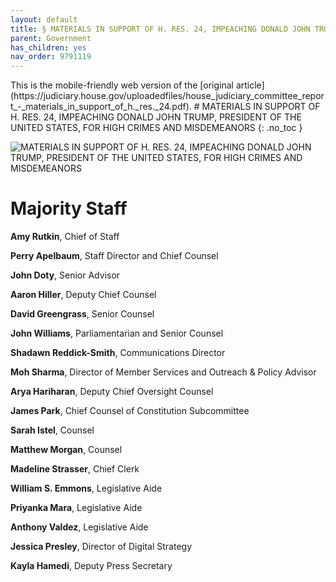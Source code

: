 ```yaml
---
layout: default
title: § MATERIALS IN SUPPORT OF H. RES. 24, IMPEACHING DONALD JOHN TRUMP, PRESIDENT OF THE UNITED STATES, FOR HIGH CRIMES AND MISDEMEANORS 
parent: Government 
has_children: yes
nav_order: 9791119  
---
```

<style>
.dont-break-out {
  /* These are technically the same, but use both */
  overflow-wrap: break-word;
  word-wrap: break-word;

  -ms-word-break: break-all;
  /* This is the dangerous one in WebKit, as it breaks things wherever */
  word-break: break-all;
  /* Instead use this non-standard one: */
  word-break: break-word;
}
</style>

<div class="dont-break-out" markdown="1">
This is the mobile-friendly web version of the [original article](https://judiciary.house.gov/uploadedfiles/house_judiciary_committee_report_-_materials_in_support_of_h._res._24.pdf).
# MATERIALS IN SUPPORT OF H. RES. 24, IMPEACHING DONALD JOHN TRUMP, PRESIDENT OF THE UNITED STATES, FOR HIGH CRIMES AND MISDEMEANORS 
{: .no_toc }

![MATERIALS IN SUPPORT OF H. RES. 24, IMPEACHING DONALD JOHN TRUMP, PRESIDENT OF THE UNITED STATES, FOR HIGH CRIMES AND MISDEMEANORS](https://statics.bsafes.com/images/documents/house_judiciary_committee_report_-_materials_in_support_of_h._res._24.png)

# Majority Staff
**Amy Rutkin**, Chief of Staff

**Perry Apelbaum**, Staff Director and Chief Counsel

**John Doty**, Senior Advisor

**Aaron Hiller**, Deputy Chief Counsel

**David Greengrass**, Senior Counsel

**John Williams**, Parliamentarian and Senior
Counsel

**Shadawn Reddick-Smith**, Communications Director

**Moh Sharma**, Director of Member Services and Outreach & Policy Advisor 

**Arya Hariharan**, Deputy Chief Oversight Counsel

**James Park**, Chief Counsel of Constitution Subcommittee

**Sarah Istel**, Counsel

**Matthew Morgan**, Counsel

**Madeline Strasser**, Chief Clerk

**William S. Emmons**, Legislative Aide

**Priyanka Mara**, Legislative Aide

**Anthony Valdez**, Legislative Aide

**Jessica Presley**, Director of Digital Strategy

**Kayla Hamedi**, Deputy Press Secretary
